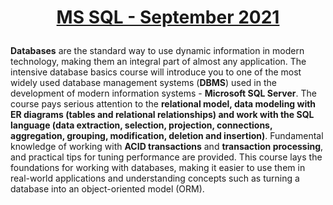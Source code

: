 # <p align="center"><a href="https://softuni.bg/trainings/3531/ms-sql-september-2021/internal"> MS SQL - September 2021
 <a/><p>
  
**Databases** are the standard way to use dynamic information in modern technology, making them an integral part of almost any application. The intensive database basics course will introduce you to one of the most widely used database management systems (**DBMS**) used in the development of modern information systems - **Microsoft SQL Server**. The course pays serious attention to the **relational model, data modeling with ER diagrams (tables and relational relationships) and work with the SQL language (data extraction, selection, projection, connections, aggregation, grouping, modification, deletion and insertion)**. Fundamental knowledge of working with **ACID transactions** and **transaction processing**, and practical tips for tuning performance are provided. This course lays the foundations for working with databases, making it easier to use them in real-world applications and understanding concepts such as turning a database into an object-oriented model (ORM).
